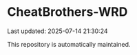 # CheatBrothers-WRD

Last updated: 2025-07-14 21:30:24

This repository is automatically maintained.
